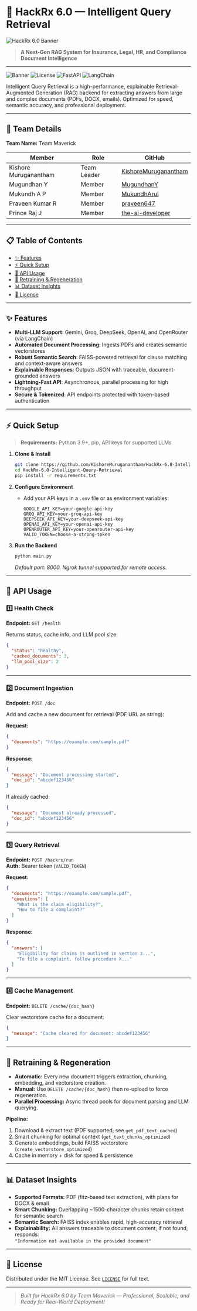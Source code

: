 # 🚀 HackRx 6.0 — Intelligent Query Retrieval

![HackRx 6.0 Banner](https://d8it4huxumps7.cloudfront.net/uploads/images/686eb5d3243dd_hackrx-60.jpg?d=980x520)

> **A Next-Gen RAG System for Insurance, Legal, HR, and Compliance Document Intelligence**

---

![Banner](https://img.shields.io/badge/python-3.9%2B-blue?style=flat-square) ![License](https://img.shields.io/github/license/KishoreMuruganantham/HackRx-6.0-Intelligent-Query-Retrieval?style=flat-square) ![FastAPI](https://img.shields.io/badge/FastAPI-Backend-green?style=flat-square) ![LangChain](https://img.shields.io/badge/LangChain-LLM-orange?style=flat-square)

Intelligent Query Retrieval is a high-performance, explainable Retrieval-Augmented Generation (RAG) backend for extracting answers from large and complex documents (PDFs, DOCX, emails). Optimized for speed, semantic accuracy, and professional deployment.

---

## 👥 Team Details

**Team Name:** Team Maverick

| Member                | Role          | GitHub                                           |
|-----------------------|--------------|--------------------------------------------------|
| Kishore Muruganantham | Team Leader  | [KishoreMuruganantham](https://github.com/KishoreMuruganantham) |
| Mugundhan Y           | Member       | [MugundhanY](https://github.com/MugundhanY)      |
| Mukundh A P           | Member       | [MukundhArul](https://github.com/MukundhArul)    |
| Praveen Kumar R       | Member       | [praveen647](https://github.com/praveen647)      |
| Prince Raj J          | Member       | [the-ai-developer](https://github.com/the-ai-developer) |

---

## 📋 Table of Contents

- [✨ Features](#features)
- [⚡ Quick Setup](#quick-setup)
- [🔗 API Usage](#api-usage)
- [🔄 Retraining & Regeneration](#retraining--regeneration)
- [📊 Dataset Insights](#dataset-insights)
- [📑 License](#license)

---

## ✨ Features

- **Multi-LLM Support**: Gemini, Groq, DeepSeek, OpenAI, and OpenRouter (via LangChain)
- **Automated Document Processing**: Ingests PDFs and creates semantic vectorstores
- **Robust Semantic Search**: FAISS-powered retrieval for clause matching and context-aware answers
- **Explainable Responses**: Outputs JSON with traceable, document-grounded answers
- **Lightning-Fast API**: Asynchronous, parallel processing for high throughput
- **Secure & Tokenized**: API endpoints protected with token-based authentication

---

## ⚡ Quick Setup

> **Requirements:** Python 3.9+, pip, API keys for supported LLMs

1. **Clone & Install**
   ```bash
   git clone https://github.com/KishoreMuruganantham/HackRx-6.0-Intelligent-Query-Retrieval.git
   cd HackRx-6.0-Intelligent-Query-Retrieval
   pip install -r requirements.txt
   ```

2. **Configure Environment**
   - Add your API keys in a `.env` file or as environment variables:
     ```
     GOOGLE_API_KEY=your-google-api-key
     GROQ_API_KEY=your-groq-api-key
     DEEPSEEK_API_KEY=your-deepseek-api-key
     OPENAI_API_KEY=your-openai-api-key
     OPENROUTER_API_KEY=your-openrouter-api-key
     VALID_TOKEN=choose-a-strong-token
     ```

3. **Run the Backend**
   ```bash
   python main.py
   ```
   *Default port: 8000. Ngrok tunnel supported for remote access.*

---

## 🔗 API Usage

### 1️⃣ Health Check

**Endpoint:** `GET /health`

Returns status, cache info, and LLM pool size:
```json
{
  "status": "healthy",
  "cached_documents": 3,
  "llm_pool_size": 2
}
```

---

### 2️⃣ Document Ingestion

**Endpoint:** `POST /doc`

Add and cache a new document for retrieval (PDF URL as string):

**Request:**
```json
{
  "documents": "https://example.com/sample.pdf"
}
```

**Response:**
```json
{
  "message": "Document processing started",
  "doc_id": "abcdef123456"
}
```
If already cached:
```json
{
  "message": "Document already processed",
  "doc_id": "abcdef123456"
}
```

---

### 3️⃣ Query Retrieval

**Endpoint:** `POST /hackrx/run`  
**Auth:** Bearer token (`VALID_TOKEN`)

**Request:**
```json
{
  "documents": "https://example.com/sample.pdf",
  "questions": [
    "What is the claim eligibility?",
    "How to file a complaint?"
  ]
}
```

**Response:**
```json
{
  "answers": [
    "Eligibility for claims is outlined in Section 3...",
    "To file a complaint, follow procedure X..."
  ]
}
```

---

### 4️⃣ Cache Management

**Endpoint:** `DELETE /cache/{doc_hash}`

Clear vectorstore cache for a document:
```json
{
  "message": "Cache cleared for document: abcdef123456"
}
```

---

## 🔄 Retraining & Regeneration

- **Automatic:** Every new document triggers extraction, chunking, embedding, and vectorstore creation.
- **Manual:** Use `DELETE /cache/{doc_hash}` then re-upload to force regeneration.
- **Parallel Processing:** Async thread pools for document parsing and LLM querying.

**Pipeline:**
1. Download & extract text (PDF supported; see `get_pdf_text_cached`)
2. Smart chunking for optimal context (`get_text_chunks_optimized`)
3. Generate embeddings, build FAISS vectorstore (`create_vectorstore_optimized`)
4. Cache in memory + disk for speed & persistence

---

## 📊 Dataset Insights

- **Supported Formats:** PDF (fitz-based text extraction), with plans for DOCX & email
- **Smart Chunking:** Overlapping ~1500-character chunks retain context for semantic search
- **Semantic Search:** FAISS index enables rapid, high-accuracy retrieval
- **Explainability:** All answers traceable to document content; if not found, responds:  
  `"Information not available in the provided document"`

---

## 📑 License

Distributed under the MIT License. See [`LICENSE`](./LICENSE) for full text.

---

> _Built for HackRx 6.0 by Team Maverick — Professional, Scalable, and Ready for Real-World Deployment!_
